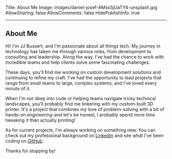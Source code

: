 Title: About Me
Image: images/daniel-josef-AMssSjUaTY4-unsplash.jpg
AllowSharing: false
AllowComments: false
HidePublishInfo: true

---
## About Me

Hi! I'm JJ Bussert, and I'm passionate about all things tech. My journey in technology has taken me through various roles, from development to consulting and leadership. Along the way, I've had the chance to work with incredible teams and help clients solve some fascinating challenges.

These days, you'll find me working on custom development solutions and continuing to refine my craft. I've had the opportunity to lead projects that range from small teams to large, complex systems, and I've loved every minute of it.

When I'm not deep into code or helping teams navigate tricky technical landscapes, you'll probably find me tinkering with my custom-built 3D printer. It's a project that combines my love of problem-solving with a bit of hands-on engineering-and let's be honest, I probably spend more time tweaking it than actually printing!

As for current projects, I'm always working on something new. You can check out my professional background on [LinkedIn](https://www.linkedin.com/in/jjbussert/) and see what I've been coding on [GitHub](https://github.com/e13tech/).

Thanks for stopping by!
